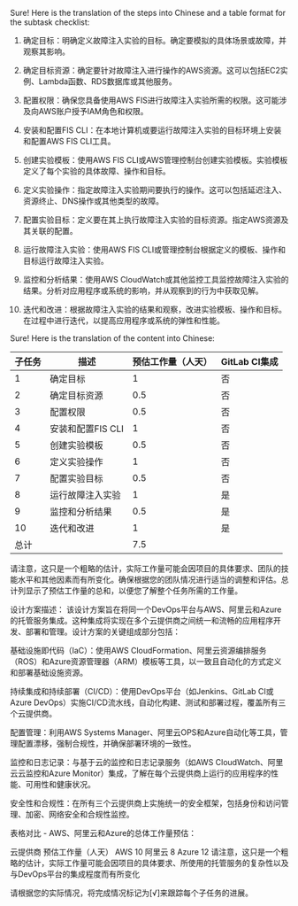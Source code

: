 
Sure! Here is the translation of the steps into Chinese and a table format for the subtask checklist:

1. 确定目标：明确定义故障注入实验的目标。确定要模拟的具体场景或故障，并观察其影响。

2. 确定目标资源：确定要针对故障注入进行操作的AWS资源。这可以包括EC2实例、Lambda函数、RDS数据库或其他服务。

3. 配置权限：确保您具备使用AWS FIS进行故障注入实验所需的权限。这可能涉及向AWS账户授予IAM角色和权限。

4. 安装和配置FIS CLI：在本地计算机或要运行故障注入实验的目标环境上安装和配置AWS FIS CLI工具。

5. 创建实验模板：使用AWS FIS CLI或AWS管理控制台创建实验模板。实验模板定义了每个实验的具体故障、操作和目标。

6. 定义实验操作：指定故障注入实验期间要执行的操作。这可以包括延迟注入、资源终止、DNS操作或其他类型的故障。

7. 配置实验目标：定义要在其上执行故障注入实验的目标资源。指定AWS资源及其关联的配置。

8. 运行故障注入实验：使用AWS FIS CLI或管理控制台根据定义的模板、操作和目标运行故障注入实验。

9. 监控和分析结果：使用AWS CloudWatch或其他监控工具监控故障注入实验的结果。分析对应用程序或系统的影响，并从观察到的行为中获取见解。

10. 迭代和改进：根据故障注入实验的结果和观察，改进实验模板、操作和目标。在过程中进行迭代，以提高应用程序或系统的弹性和性能。


Sure! Here is the translation of the content into Chinese:

| 子任务 | 描述 | 预估工作量（人天） | GitLab CI集成 |
|--------|------|------------------|--------------|
| 1      | 确定目标 | 1                | 否           |
| 2      | 确定目标资源 | 0.5              | 否           |
| 3      | 配置权限 | 0.5              | 否           |
| 4      | 安装和配置FIS CLI | 1                | 否           |
| 5      | 创建实验模板 | 0.5              | 否           |
| 6      | 定义实验操作 | 1                | 否           |
| 7      | 配置实验目标 | 0.5              | 否           |
| 8      | 运行故障注入实验 | 1                | 是           |
| 9      | 监控和分析结果 | 0.5              | 是           |
| 10     | 迭代和改进 | 1                | 是           |
| 总计   |       | 7.5             |              |

请注意，这只是一个粗略的估计，实际工作量可能会因项目的具体要求、团队的技能水平和其他因素而有所变化。确保根据您的团队情况进行适当的调整和评估。总计列显示了预估工作量的总和，以便您了解整个任务所需的工作量。


设计方案描述：
该设计方案旨在将同一个DevOps平台与AWS、阿里云和Azure的托管服务集成。这种集成将实现在多个云提供商之间统一和流畅的应用程序开发、部署和管理。设计方案的关键组成部分包括：

基础设施即代码（IaC）：使用AWS CloudFormation、阿里云资源编排服务（ROS）和Azure资源管理器（ARM）模板等工具，以一致且自动化的方式定义和部署基础设施资源。

持续集成和持续部署（CI/CD）：使用DevOps平台（如Jenkins、GitLab CI或Azure DevOps）实施CI/CD流水线，自动化构建、测试和部署过程，覆盖所有三个云提供商。

配置管理：利用AWS Systems Manager、阿里云OPS和Azure自动化等工具，管理配置漂移，强制合规性，并确保部署环境的一致性。

监控和日志记录：与基于云的监控和日志记录服务（如AWS CloudWatch、阿里云云监控和Azure Monitor）集成，了解在每个云提供商上运行的应用程序的性能、可用性和健康状况。

安全性和合规性：在所有三个云提供商上实施统一的安全框架，包括身份和访问管理、加密、网络安全和合规性监控。

表格对比 - AWS、阿里云和Azure的总体工作量预估：

云提供商	预估工作量（人天）
AWS	10
阿里云	8
Azure	12
请注意，这只是一个粗略的估计，实际工作量可能会因项目的具体要求、所使用的托管服务的复杂性以及与DevOps平台的集成程度而有所变化

请根据您的实际情况，将完成情况标记为[√]来跟踪每个子任务的进展。
